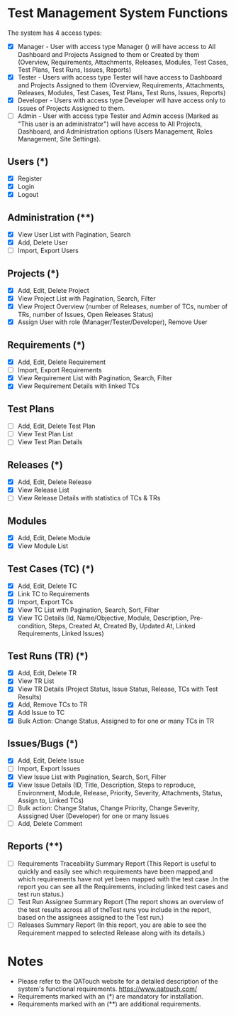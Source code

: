 # Test Management System Functions

The system has 4 access types:

- [x] Manager - User with access type Manager () will have access to All Dashboard and Projects Assigned to them or Created by them (Overview, Requirements, Attachments, Releases, Modules, Test Cases, Test Plans, Test Runs, Issues, Reports)
- [x] Tester - Users with access type Tester will have access to Dashboard and Projects Assigned to them (Overview, Requirements, Attachments, Releases, Modules, Test Cases, Test Plans, Test Runs, Issues, Reports)
- [x] Developer - Users with access type Developer will have access only to Issues of Projects Assigned to them.
- [ ] Admin - User with access type Tester and Admin access (Marked as "This user is an administrator") will have access to All Projects, Dashboard, and Administration options (Users Management, Roles Management, Site Settings).

## Users (\*)

- [x] Register
- [x] Login
- [x] Logout

## Administration (\*\*)

- [x] View User List with Pagination, Search
- [x] Add, Delete User
- [ ] Import, Export Users

## Projects (\*)

- [x] Add, Edit, Delete Project
- [x] View Project List with Pagination, Search, Filter
- [x] View Project Overview (number of Releases, number of TCs, number of TRs, number of Issues, Open Releases Status)
- [x] Assign User with role (Manager/Tester/Developer), Remove User

## Requirements (\*)

- [x] Add, Edit, Delete Requirement
- [ ] Import, Export Requirements
- [x] View Requirement List with Pagination, Search, Filter
- [x] View Requirement Details with linked TCs

## Test Plans

- [ ] Add, Edit, Delete Test Plan
- [ ] View Test Plan List
- [ ] View Test Plan Details

## Releases (\*)

- [x] Add, Edit, Delete Release
- [x] View Release List
- [ ] View Release Details with statistics of TCs & TRs

## Modules

- [x] Add, Edit, Delete Module
- [x] View Module List

## Test Cases (TC) (\*)

- [x] Add, Edit, Delete TC
- [x] Link TC to Requirements
- [x] Import, Export TCs
- [x] View TC List with Pagination, Search, Sort, Filter
- [x] View TC Details (Id, Name/Objective, Module, Description, Pre-condition, Steps, Created At, Created By, Updated At, Linked Requirements, Linked Issues)

## Test Runs (TR) (\*)

- [x] Add, Edit, Delete TR
- [x] View TR List
- [x] View TR Details (Project Status, Issue Status, Release, TCs with Test Results)
- [x] Add, Remove TCs to TR
- [x] Add Issue to TC
- [x] Bulk Action: Change Status, Assigned to for one or many TCs in TR

## Issues/Bugs (\*)

- [x] Add, Edit, Delete Issue
- [ ] Import, Export Issues
- [x] View Issue List with Pagination, Search, Sort, Filter
- [x] View Issue Details (ID, Title, Description, Steps to reproduce, Environment, Module, Release, Priority, Severity, Attachments, Status, Assign to, Linked TCs)
- [ ] Bulk action: Change Status, Change Priority, Change Severity, Asssigned User (Developer) for one or many Issues
- [ ] Add, Delete Comment

## Reports (\*\*)

- [ ] Requirements Traceability Summary Report (This Report is useful to quickly and easily see which requirements have been mapped,and which requirements have not yet been mapped with the test case .In the report you can see all the Requirements, including linked test cases and test run status.)
- [ ] Test Run Assignee Summary Report (The report shows an overview of the test results across all of theTest runs you include in the report, based on the assignees assigned to the Test run.)
- [ ] Releases Summary Report (In this report, you are able to see the Requirement mapped to selected Release along with its details.)

# Notes

- Please refer to the QATouch website for a detailed description of the system's functional requirements.
  https://www.qatouch.com/
- Requirements marked with an (\*) are mandatory for installation.
- Requirements marked with an (\*\*) are additional requirements.
